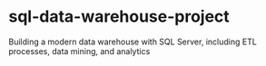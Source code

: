 # sql-data-warehouse-project
Building a modern data warehouse with SQL Server, including ETL processes, data mining, and analytics
